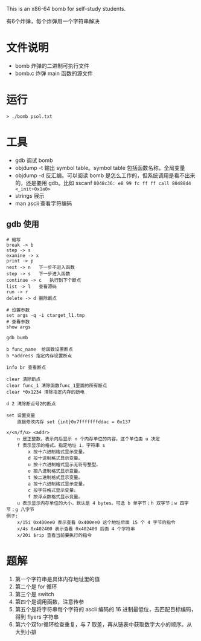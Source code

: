This is an x86-64 bomb for self-study students. 

有6个炸弹，每个炸弹用一个字符串解决

# 文件说明

- bomb 炸弹的二进制可执行文件
- bomb.c 炸弹 main 函数的源文件

# 运行

```
> ./bomb psol.txt
```

# 工具

- gdb 调试 bomb
- objdump -t 输出 symbol table。symbol table 包括函数名称，全局变量
- objdump -d 反汇编。可以阅读 bomb 是怎么工作的，但系统调用是看不出来的，还是要用 gdb。比如 sscanf `8048c36: e8 99 fc ff ff call 80488d4 <_init+0x1a0>`
- strings 展示
- man ascii 查看字符编码

## gdb 使用

```
# 缩写
break -> b
step -> s
examine -> x
print -> p
next -> n   下一步不进入函数
step -> s   下一步进入函数
continue -> c   执行到下个断点
list -> l   查看源码
run -> r
delete -> d 删除断点

# 设置参数
set args -q -i ctarget_l1.tmp
# 查看参数
show args
```

```
gdb bumb

b func_name  给函数设置断点
b *address 指定内存设置断点

info br 查看断点

clear 清除断点
clear func_1 清除函数func_1里面的所有断点
clear *0x1234 清除指定内存的断电

d 2 清除断点号2的断点

set 设置变量
    直接修改内存 set {int}0x7fffffffddac = 0x137

x/<n/f/u> <addr>
    n 是正整数，表示向后显示 n 个内存单位的内容。这个单位由 u 决定
    f 表示显示的格式。指定地址 i，字符串 s
        x 按十六进制格式显示变量。
        d 按十进制格式显示变量。
        u 按十六进制格式显示无符号整型。
        o 按八进制格式显示变量。
        t 按二进制格式显示变量。
        a 按十六进制格式显示变量。
        c 按字符格式显示变量。
        f 按浮点数格式显示变量。
    u 表示显示内存单位的大小，默认是 4 bytes。可选 b 单字节；h 双字节；w 四字节；g 八字节
例子: 
    x/15i 0x400ee0 表示查看 0x400ee0 这个地址后面 15 个 4 字节的指令
    x/4s 0x402400 表示查看 0x402400 后面 4 个字符串
    x/20i $rip 查看当前要执行的指令
```

# 题解

1. 第一个字符串是具体内存地址里的值
2. 第二个是 for 循环
3. 第三个是 switch
4. 第四个是调用函数，注意传参
5. 第五个是将字符串每个字符的 ascii 编码的 16 进制最低位，去匹配目标编码，得到 flyers 字符串
6. 第六个双for循环检查重复，与 7 取差，再从链表中获取数字大小的顺序。从大到小排
